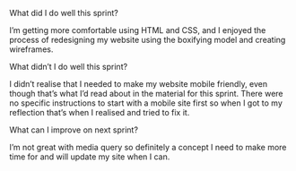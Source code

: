 What did I do well this sprint? 

I’m getting more comfortable using HTML and CSS, and I enjoyed the process of redesigning my website using the boxifying model and creating wireframes.

What didn’t I do well this sprint? 

I didn’t realise that I needed to make my website mobile friendly, even though that’s what I’d read about in the material for this sprint. There were no specific instructions to start with a mobile site first so when I got to my reflection that’s when I realised and tried to fix it. 

What can I improve on next sprint?

I’m not great with media query so definitely a concept I need to make more time for and will update my site when I can.
